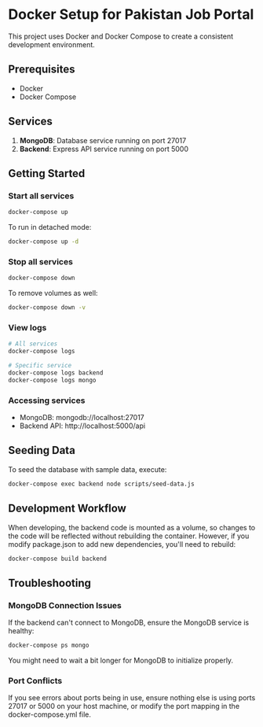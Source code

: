 # Docker Setup for Pakistan Job Portal

This project uses Docker and Docker Compose to create a consistent development environment.

## Prerequisites

- Docker
- Docker Compose

## Services

1. **MongoDB**: Database service running on port 27017
2. **Backend**: Express API service running on port 5000

## Getting Started

### Start all services

```bash
docker-compose up
```

To run in detached mode:

```bash
docker-compose up -d
```

### Stop all services

```bash
docker-compose down
```

To remove volumes as well:

```bash
docker-compose down -v
```

### View logs

```bash
# All services
docker-compose logs

# Specific service
docker-compose logs backend
docker-compose logs mongo
```

### Accessing services

- MongoDB: mongodb://localhost:27017
- Backend API: http://localhost:5000/api

## Seeding Data

To seed the database with sample data, execute:

```bash
docker-compose exec backend node scripts/seed-data.js
```

## Development Workflow

When developing, the backend code is mounted as a volume, so changes to the code will be reflected without rebuilding the container. However, if you modify package.json to add new dependencies, you'll need to rebuild:

```bash
docker-compose build backend
```

## Troubleshooting

### MongoDB Connection Issues

If the backend can't connect to MongoDB, ensure the MongoDB service is healthy:

```bash
docker-compose ps mongo
```

You might need to wait a bit longer for MongoDB to initialize properly.

### Port Conflicts

If you see errors about ports being in use, ensure nothing else is using ports 27017 or 5000 on your host machine, or modify the port mapping in the docker-compose.yml file.
